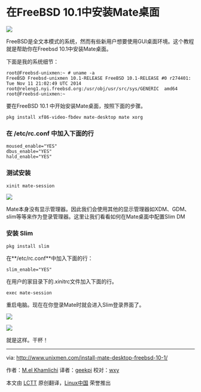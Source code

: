 在FreeBSD 10.1中安装Mate桌面
================================================================================
![](http://1102047360.rsc.cdn77.org/wp-content/uploads/2015/03/FreeBSD-790x494.jpg)

FreeBSD是全文本模式的系统，然而有些新用户想要使用GUI桌面环境。这个教程就是帮助你在Freebsd 10.1中安装Mate桌面。

下面是我的系统细节：

    root@Freebsd-unixmen:~ # uname -a
    FreeBSD Freebsd-unixmen 10.1-RELEASE FreeBSD 10.1-RELEASE #0 r274401: Tue Nov 11 21:02:49 UTC 2014     root@releng1.nyi.freebsd.org:/usr/obj/usr/src/sys/GENERIC  amd64
    root@Freebsd-unixmen:~

要在FreeBSD 10.1 中开始安装Mate桌面，按照下面的步骤。

    pkg install xf86-video-fbdev mate-desktop mate xorg

### 在 /etc/rc.conf 中加入下面的行 ###

    moused_enable="YES"
    dbus_enable="YES"
    hald_enable="YES"

### 测试安装 ###

    xinit mate-session

![](http://www.unixmen.com/wp-content/uploads/2015/03/snapshot2.png)

Mate本身没有显示管理器。因此我们会使用其他的显示管理器如XDM、GDM、slim等等来作为登录管理器。这里让我们看看如何在Mate桌面中配置Slim DM

### 安装 Slim ###

    pkg install slim

在**/etc/rc.conf**中加入下面的行：

    slim_enable="YES"

在用户的家目录下的.xinitrc文件加入下面的行。

    exec mate-session

重启电脑。现在在你登录Mate时就会进入Slim登录界面了。

![](http://www.unixmen.com/wp-content/uploads/2015/03/snapshot3.png)

![](http://www.unixmen.com/wp-content/uploads/2015/03/snapshot4.png)

就是这样。干杯！

--------------------------------------------------------------------------------

via: http://www.unixmen.com/install-mate-desktop-freebsd-10-1/

作者：[M.el Khamlichi][a]
译者：[geekpi](https://github.com/geekpi)
校对：[wxy](https://github.com/wxy)

本文由 [LCTT](https://github.com/LCTT/TranslateProject) 原创翻译，[Linux中国](http://linux.cn/) 荣誉推出

[a]:http://www.unixmen.com/author/pirat9/
